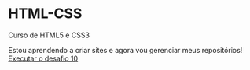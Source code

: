# HTML-CSS
 Curso de HTML5 e CSS3

Estou aprendendo a criar sites e agora vou gerenciar meus repositórios!
<a href="https://osvaldoamorim2022.github.io/HTML-CSS/Exercícios/Desafio10/android.html">Executar o desafio 10</a>

